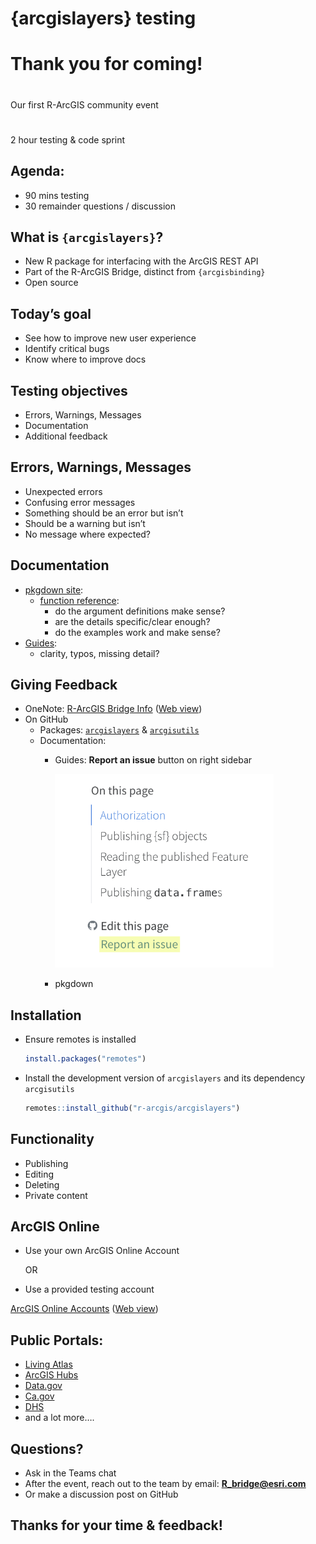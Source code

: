 # {arcgislayers} testing

# Thank you for coming!

# 

<div class="r-fit-text">

Our first R-ArcGIS community event

</div>

# 

<div class="r-fit-text">

2 hour testing & code sprint

</div>

## Agenda:

- 90 mins testing
- 30 remainder questions / discussion

## What is `{arcgislayers}`?

- New R package for interfacing with the ArcGIS REST API
- Part of the R-ArcGIS Bridge, distinct from `{arcgisbinding}`
- Open source

## Today’s goal

- See how to improve new user experience
- Identify critical bugs
- Know where to improve docs

## Testing objectives

- Errors, Warnings, Messages
- Documentation
- Additional feedback

## Errors, Warnings, Messages

- Unexpected errors
- Confusing error messages
- Something should be an error but isn’t
- Should be a warning but isn’t
- No message where expected?

## Documentation

- [pkgdown site](https://r.esri.com/arcgislayers/):
  - [function
    reference](https://r.esri.com/arcgislayers/reference/index.html):
    - do the argument definitions make sense?
    - are the details specific/clear enough?
    - do the examples work and make sense?
- [Guides](https://r.esri.com/r-bridge-site/location-services/overview.html):
  - clarity, typos, missing detail?

## Giving Feedback

- OneNote: [R-ArcGIS Bridge
  Info](onenote:https://esriis-my.sharepoint.com/personal/jaso2991_esri_com/Documents/R-ArcGIS%20Bridge/February%202024/Thursday_02_01_2024.one#R-ArcGIS%20Bridge%20Info&section-id=%7B3115B601-1A38-4E13-B4D7-C75C8ED5331A%7D&page-id=%7BE3CAC912-1500-4BB4-B542-B6CD5EDC1944%7D&end)
  ([Web
  view](https://esriis-my.sharepoint.com/personal/jaso2991_esri_com/_layouts/OneNote.aspx?id=%2Fpersonal%2Fjaso2991_esri_com%2FDocuments%2FR-ArcGIS%20Bridge&wd=target%28February%202024%2FThursday_02_01_2024.one%7C3115B601-1A38-4E13-B4D7-C75C8ED5331A%2FR-ArcGIS%20Bridge%20Info%7CE3CAC912-1500-4BB4-B542-B6CD5EDC1944%2F%29))
- On GitHub
  - Packages: [`arcgislayers`](https://github.com/R-ArcGIS/arcgislayers)
    & [`arcgisutils`](https://github.com/R-ArcGIS/arcgisutils)
  - Documentation:
    - Guides: **Report an issue** button on right sidebar

      <img src="edit-doc.png" width="350" />

    - pkgdown

## Installation

- Ensure remotes is installed

  ``` r
  install.packages("remotes")
  ```

- Install the development version of `arcgislayers` and its dependency
  `arcgisutils`

  ``` r
  remotes::install_github("r-arcgis/arcgislayers")
  ```

## Functionality

- Publishing
- Editing
- Deleting
- Private content

## ArcGIS Online

- Use your own ArcGIS Online Account

  OR

- Use a provided testing account

[ArcGIS Online
Accounts](onenote:https://esriis-my.sharepoint.com/personal/jaso2991_esri_com/Documents/R-ArcGIS%20Bridge/February%202024/Thursday_02_01_2024.one#ArcGIS%20Online%20Accounts&section-id=%7B3115B601-1A38-4E13-B4D7-C75C8ED5331A%7D&page-id=%7B8EA15B0C-CEDD-444F-9DD6-B5BE350F4487%7D&end)
([Web
view](https://esriis-my.sharepoint.com/personal/jaso2991_esri_com/_layouts/OneNote.aspx?id=%2Fpersonal%2Fjaso2991_esri_com%2FDocuments%2FR-ArcGIS%20Bridge&wd=target%28February%202024%2FThursday_02_01_2024.one%7C3115B601-1A38-4E13-B4D7-C75C8ED5331A%2FArcGIS%20Online%20Accounts%7C8EA15B0C-CEDD-444F-9DD6-B5BE350F4487%2F%29))

## Public Portals:

- [Living Atlas](https://livingatlas.arcgis.com/)
- [ArcGIS Hubs](https://hub.arcgis.com/)
- [Data.gov](https://catalog.data.gov/dataset/?metadata_type=geospatial)
- [Ca.gov](https://data.ca.gov/group/water?res_format=ArcGIS+GeoServices+REST+API)
- [DHS](https://hifld-geoplatform.opendata.arcgis.com/)
- and a lot more….

## Questions?

- Ask in the Teams chat
- After the event, reach out to the team by email: **R_bridge@esri.com**
- Or make a discussion post on GitHub

## Thanks for your time & feedback!
